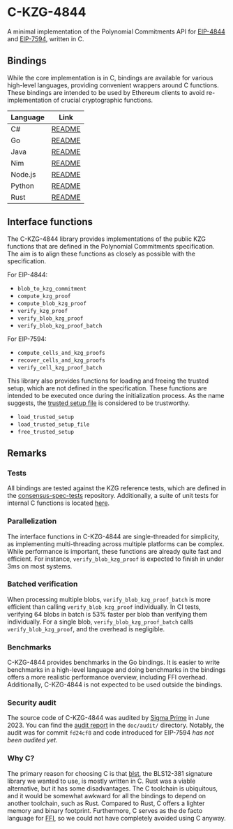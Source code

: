# C-KZG-4844

A minimal implementation of the Polynomial Commitments API for
[EIP-4844](https://eips.ethereum.org/EIPS/eip-4844) and
[EIP-7594](https://eips.ethereum.org/EIPS/eip-7594), written in C.

## Bindings

While the core implementation is in C, bindings are available for various
high-level languages, providing convenient wrappers around C functions. These
bindings are intended to be used by Ethereum clients to avoid re-implementation
of crucial cryptographic functions.

| Language | Link                                 |
|----------|--------------------------------------|
| C#       | [README](bindings/csharp/README.md)  |
| Go       | [README](bindings/go/README.md)      |
| Java     | [README](bindings/java/README.md)    |
| Nim      | [README](bindings/nim/README.md)     |
| Node.js  | [README](bindings/node.js/README.md) |
| Python   | [README](bindings/python/README.md)  |
| Rust     | [README](bindings/rust/README.md)    |

## Interface functions

The C-KZG-4844 library provides implementations of the public KZG functions that
are defined in the Polynomial Commitments specification. The aim is to align
these functions as closely as possible with the specification.

For EIP-4844:

- `blob_to_kzg_commitment`
- `compute_kzg_proof`
- `compute_blob_kzg_proof`
- `verify_kzg_proof`
- `verify_blob_kzg_proof`
- `verify_blob_kzg_proof_batch`

For EIP-7594:

- `compute_cells_and_kzg_proofs`
- `recover_cells_and_kzg_proofs`
- `verify_cell_kzg_proof_batch`

This library also provides functions for loading and freeing the trusted setup,
which are not defined in the specification. These functions are intended to be
executed once during the initialization process. As the name suggests, the
[trusted setup file](src/trusted_setup.txt) is considered to be trustworthy.

- `load_trusted_setup`
- `load_trusted_setup_file`
- `free_trusted_setup`

## Remarks

### Tests

All bindings are tested against the KZG reference tests, which are defined in
the [consensus-spec-tests](https://github.com/ethereum/consensus-spec-tests)
repository. Additionally, a suite of unit tests for internal C functions is
located [here](src/test/tests.c).

### Parallelization

The interface functions in C-KZG-4844 are single-threaded for simplicity, as
implementing multi-threading across multiple platforms can be complex. While
performance is important, these functions are already quite fast and efficient.
For instance, `verify_blob_kzg_proof` is expected to finish in under 3ms on most
systems.

### Batched verification

When processing multiple blobs, `verify_blob_kzg_proof_batch` is more efficient
than calling `verify_blob_kzg_proof` individually. In CI tests, verifying 64
blobs in batch is 53% faster per blob than verifying them individually. For a
single blob, `verify_blob_kzg_proof_batch` calls `verify_blob_kzg_proof`, and
the overhead is negligible.

### Benchmarks

C-KZG-4844 provides benchmarks in the Go bindings. It is easier to write
benchmarks in a high-level language and doing benchmarks in the bindings offers
a more realistic performance overview, including FFI overhead. Additionally,
C-KZG-4844 is not expected to be used outside the bindings.

### Security audit

The source code of C-KZG-4844 was audited by [Sigma
Prime](https://sigmaprime.io/) in June 2023. You can find the [audit
report](doc/audit/Sigma_Prime_Ethereum_Foundation_KZG_Implementations_Security_Assessment.pdf)
in the `doc/audit/` directory. Notably, the audit was for commit `fd24cf8` and
code introduced for EIP-7594 *has not been audited yet*.

### Why C?

The primary reason for choosing C is that
[blst](https://github.com/supranational/blst), the BLS12-381 signature library
we wanted to use, is mostly written in C. Rust was a viable alternative, but it
has some disadvantages. The C toolchain is ubiquitous, and it would be somewhat
awkward for all the bindings to depend on another toolchain, such as Rust.
Compared to Rust, C offers a lighter memory and binary footprint. Furthermore, C
serves as the de facto language for
[FFI](https://en.wikipedia.org/wiki/Foreign_function_interface), so we could not
have completely avoided using C anyway.

